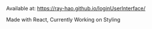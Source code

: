 Available at: https://ray-hao.github.io/loginUserInterface/

Made with React, Currently Working on Styling
